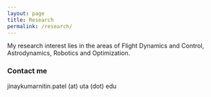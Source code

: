 ```yaml
---
layout: page
title: Research
permalink: /research/
---
```

My research interest lies in the areas of Flight Dynamics and Control, Astrodynamics, Robotics and Optimization. 
### Contact me

jinaykumarnitin.patel (at) uta (dot) edu
